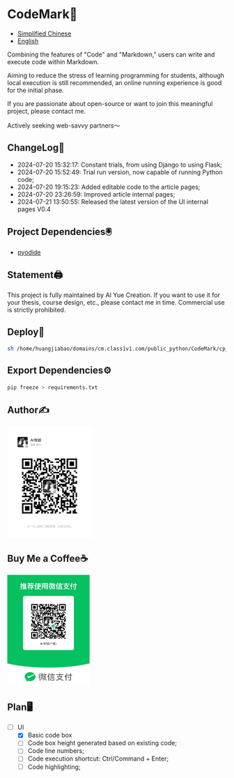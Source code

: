 # CodeMark🦭

- [Simplified Chinese](ZH_README.md)
- [English](README.md)

Combining the features of "Code" and "Markdown," users can write and execute code within Markdown.

Aiming to reduce the stress of learning programming for students, although local execution is still recommended, an online running experience is good for the initial phase.

If you are passionate about open-source or want to join this meaningful project, please contact me.

Actively seeking web-savvy partners～

## ChangeLog📔

- 2024-07-20 15:32:17: Constant trials, from using Django to using Flask;
- 2024-07-20 15:52:49: Trial run version, now capable of running Python code;
- 2024-07-20 19:15:23: Added editable code to the article pages;
- 2024-07-20 23:26:59: Improved article internal pages;
- 2024-07-21 13:50:55: Released the latest version of the UI internal pages V0.4

## Project Dependencies🖲️

- [pyodide](https://pyodide.org/en/stable/index.html)

## Statement🖨️

This project is fully maintained by AI Yue Creation. If you want to use it for your thesis, course design, etc., please contact me in time. Commercial use is strictly prohibited.

## Deploy🧿

```bash
sh /home/huangjiabao/domains/cm.class1v1.com/public_python/CodeMark/cp_opt.sh
```

## Export Dependencies⚙️

```bash
pip freeze > requirements.txt
```

## Author✍️

<img src="static/info/img.png" alt="img.png" style="zoom:25%;" />

## Buy Me a Coffee☕️

<img src="static/info/wx.png" alt="img.png" style="zoom:25%;" />

## Plan🖥️

- [ ] UI
  - [x] Basic code box
  - [ ] Code box height generated based on existing code;
  - [ ] Code line numbers;
  - [ ] Code execution shortcut: Ctrl/Command + Enter;
  - [ ] Code highlighting;
